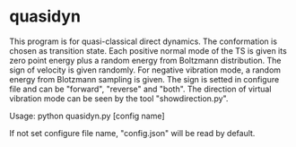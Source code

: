 # quasidyn

This program is for quasi-classical direct dynamics. The conformation is chosen as transition state. Each positive normal mode of the TS is given its zero point energy plus a random energy from Boltzmann distribution. The sign of velocity is given randomly. For negative vibration mode, a random energy from Blotzmann sampling is given. The sign is setted in configure file and can be "forward", "reverse" and "both". The direction of virtual vibration mode can be seen by the tool "showdirection.py".

Usage:
    python quasidyn.py [config name]

If not set configure file name, "config.json" will be read by default.


